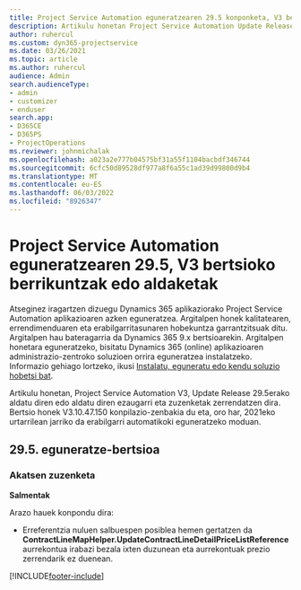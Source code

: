 ```yaml
---
title: Project Service Automation eguneratzearen 29.5 konponketa, V3 bertsioko berrikuntzak edo aldaketak
description: Artikulu honetan Project Service Automation Update Release 29.5 Hotfix, V3-n eskuragarri dauden ezaugarriak eta zuzenketak zerrendatzen dira.
author: ruhercul
ms.custom: dyn365-projectservice
ms.date: 03/26/2021
ms.topic: article
ms.author: ruhercul
audience: Admin
search.audienceType:
- admin
- customizer
- enduser
search.app:
- D365CE
- D365PS
- ProjectOperations
ms.reviewer: johnmichalak
ms.openlocfilehash: a023a2e777b04575bf31a55f1104bacbdf346744
ms.sourcegitcommit: 6cfc50d89528df977a8f6a55c1ad39d99800d9b4
ms.translationtype: MT
ms.contentlocale: eu-ES
ms.lasthandoff: 06/03/2022
ms.locfileid: "8926347"
---
```

# <a name="whats-new-or-changed-in-project-service-automation-update-release-295-v3"></a>Project Service Automation eguneratzearen 29.5, V3 bertsioko berrikuntzak edo aldaketak

Atseginez iragartzen dizuegu Dynamics 365 aplikaziorako Project Service Automation aplikazioaren azken eguneratzea. Argitalpen honek kalitatearen, errendimenduaren eta erabilgarritasunaren hobekuntza garrantzitsuak ditu. Argitalpen hau bateragarria da Dynamics 365 9.x bertsioarekin. Argitalpen honetara eguneratzeko, bisitatu Dynamics 365 (online) aplikazioaren administrazio-zentroko soluzioen orrira eguneratzea instalatzeko. Informazio gehiago lortzeko, ikusi [Instalatu, eguneratu edo kendu soluzio hobetsi bat](/power-platform/admin/install-remove-preferred-solution).

Artikulu honetan, Project Service Automation V3, Update Release 29.5erako aldatu diren edo aldatu diren ezaugarri eta zuzenketak zerrendatzen dira. Bertsio honek V3.10.47.150 konpilazio-zenbakia du eta, oro har, 2021eko urtarrilean jarriko da erabilgarri automatikoki eguneratzeko moduan.

## <a name="update-release-295"></a>29.5. eguneratze-bertsioa

### <a name="bug-fixes"></a>Akatsen zuzenketa


**Salmentak**

Arazo hauek konpondu dira:

- Erreferentzia nuluen salbuespen posiblea hemen gertatzen da **ContractLineMapHelper.UpdateContractLineDetailPriceListReference** aurrekontua irabazi bezala ixten duzunean eta aurrekontuak prezio zerrendarik ez duenean.


[!INCLUDE[footer-include](../includes/footer-banner.md)]
